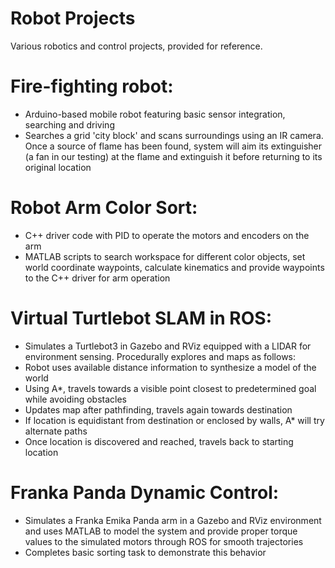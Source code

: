 # Robot Projects
Various robotics and control projects, provided for reference.

# Fire-fighting robot:
- Arduino-based mobile robot featuring basic sensor integration, searching and driving 
- Searches a grid 'city block' and scans surroundings using an IR camera. Once a source of flame has been found, system will aim its extinguisher (a fan in our testing) at the flame and extinguish it before returning to its original location

# Robot Arm Color Sort:
- C++ driver code with PID to operate the motors and encoders on the arm
- MATLAB scripts to search workspace for different color objects, set world coordinate waypoints, calculate kinematics and provide waypoints to 
the C++ driver for arm operation

# Virtual Turtlebot SLAM in ROS:
- Simulates a Turtlebot3 in Gazebo and RViz equipped with a LIDAR for environment sensing. Procedurally explores and maps as follows:
- Robot uses available distance information to synthesize a model of the world
- Using A*, travels towards a visible point closest to predetermined goal while avoiding obstacles
- Updates map after pathfinding, travels again towards destination
- If location is equidistant from destination or enclosed by walls, A* will try alternate paths
- Once location is discovered and reached, travels back to starting location

# Franka Panda Dynamic Control:
- Simulates a Franka Emika Panda arm in a Gazebo and RViz environment and uses MATLAB to model the system and provide proper torque values to the simulated motors through ROS for smooth trajectories
- Completes basic sorting task to demonstrate this behavior
